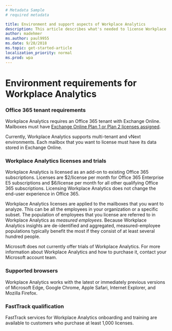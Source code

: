 ```yaml
---
# Metadata Sample
# required metadata

title: Environment and support aspects of Workplace Analytics 
description: This article describes what's needed to license Workplace Analytics.
author: madehmer
ms.author: paul9955
ms.date: 9/28/2018
ms.topic: get-started-article
localization_priority: normal 
ms.prod: wpa
---
```


# Environment requirements for Workplace Analytics

### Office 365 tenant requirements

Workplace Analytics requires an Office 365 tenant with Exchange Online.  Mailboxes must have [Exchange Online Plan 1 or Plan 2 licenses assigned](https://products.office.com/exchange/compare-microsoft-exchange-online-plans).

Currently, Workplace Analytics supports multi-tenant and vNext environments. Each mailbox that you want to license must have its data stored in Exchange Online.

### Workplace Analytics licenses and trials

Workplace Analytics is licensed as an add-on to existing Office 365 subscriptions. Licenses are $2/license per month for Office 365 Enterprise E5 subscriptions and $6/license per month for all other qualifying Office 365 subscriptions. Licensing Workplace Analytics does not change the end-user experience in Office 365.

Workplace Analytics licenses are applied to the mailboxes that you want to analyze. This can be all the employees in your organization or a specific subset. The population of employees that you license are referred to in Workplace Analytics as _measured employees_. Because Workplace Analytics insights are de-identified and aggregated, measured-employee populations typically benefit the most if they consist of at least several hundred people.

Microsoft does not currently offer trials of Workplace Analytics. For more information about Workplace Analytics and how to purchase it, contact your Microsoft account team. 

### Supported browsers

Workplace Analytics works with the latest or immediately previous versions of Microsoft Edge, Google Chrome, Apple Safari, Internet Explorer, and Mozilla Firefox.

### FastTrack qualification

FastTrack services for Workplace Analytics onboarding and training are available to customers who purchase at least 1,000 licenses.
